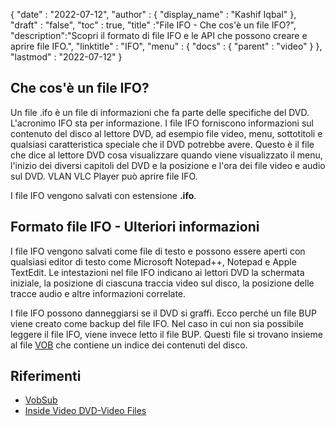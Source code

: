 {
  "date" : "2022-07-12",
  "author" : {
    "display_name" : "Kashif Iqbal"
},
  "draft" : "false",
  "toc" : true,
  "title" :"File IFO - Che cos'è un file IFO?",
  "description":"Scopri il formato di file IFO e le API che possono creare e aprire file IFO.",
  "linktitle" : "IFO",
  "menu" : {
    "docs" : {
      "parent" : "video"
}
},
  "lastmod" : "2022-07-12"
}

## Che cos'è un file IFO?

Un file .ifo è un file di informazioni che fa parte delle specifiche del DVD. L'acronimo IFO sta per informazione. I file IFO forniscono informazioni sul contenuto del disco al lettore DVD, ad esempio file video, menu, sottotitoli e qualsiasi caratteristica speciale che il DVD potrebbe avere. Questo è il file che dice al lettore DVD cosa visualizzare quando viene visualizzato il menu, l'inizio dei diversi capitoli del DVD e la posizione e l'ora dei file video e audio sul DVD. VLAN VLC Player può aprire file IFO.

I file IFO vengono salvati con estensione **.ifo**.

## Formato file IFO - Ulteriori informazioni

I file IFO vengono salvati come file di testo e possono essere aperti con qualsiasi editor di testo come Microsoft Notepad++, Notepad e Apple TextEdit. Le intestazioni nel file IFO indicano ai lettori DVD la schermata iniziale, la posizione di ciascuna traccia video sul disco, la posizione delle tracce audio e altre informazioni correlate.

I file IFO possono danneggiarsi se il DVD si graffi. Ecco perché un file BUP viene creato come backup del file IFO. Nel caso in cui non sia possibile leggere il file IFO, viene invece letto il file BUP. Questi file si trovano insieme al file [VOB](/video/vob/) che contiene un indice dei contenuti del disco.

## Riferimenti

* [VobSub](https://www.videohelp.com/software/VobSub)
* [Inside Video DVD-Video Files](https://en.wikibooks.org/wiki/Inside_DVD-Video/IFO_Files)

